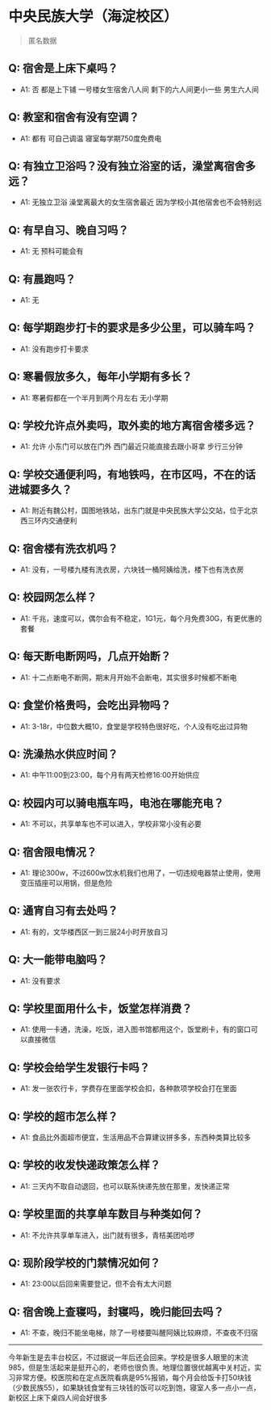 # 中央民族大学（海淀校区）
> 匿名数据
## Q: 宿舍是上床下桌吗？
- A1: 否 都是上下铺 一号楼女生宿舍八人间 剩下的六人间更小一些 男生六人间
## Q: 教室和宿舍有没有空调？
- A1: 都有 可自己调温 寝室每学期750度免费电
## Q: 有独立卫浴吗？没有独立浴室的话，澡堂离宿舍多远？
- A1: 无独立卫浴 澡堂离最大的女生宿舍最近 因为学校小其他宿舍也不会特别远
## Q: 有早自习、晚自习吗？
- A1: 无 预科可能会有
## Q: 有晨跑吗？
- A1: 无
## Q: 每学期跑步打卡的要求是多少公里，可以骑车吗？
- A1: 没有跑步打卡要求
## Q: 寒暑假放多久，每年小学期有多长？
- A1: 寒暑假都在一个半月到两个月左右 无小学期
## Q: 学校允许点外卖吗，取外卖的地方离宿舍楼多远？
- A1: 允许 小东门可以放在门外 西门最近只能直接去跟小哥拿 步行三分钟
## Q: 学校交通便利吗，有地铁吗，在市区吗，不在的话进城要多久？
- A1: 附近有魏公村，国图地铁站，出东门就是中央民族大学公交站，位于北京西三环内交通便利
## Q: 宿舍楼有洗衣机吗？
- A1: 没有，一号楼九楼有洗衣房，六块钱一桶阿姨给洗，楼下也有洗衣房
## Q: 校园网怎么样？
- A1: 千兆，速度可以，偶尔会有不稳定，1G1元，每个月免费30G，有更优惠的套餐
## Q: 每天断电断网吗，几点开始断？
- A1: 十二点断电不断网，期末月开始不会断电，其实很多时候都不断电
## Q: 食堂价格贵吗，会吃出异物吗？
- A1: 3-18r，中位数大概10，食堂是学校特色很好吃，个人没有吃出过异物
## Q: 洗澡热水供应时间？
- A1: 中午11:00到23:00，每个月有两天检修16:00开始供应
## Q: 校园内可以骑电瓶车吗，电池在哪能充电？
- A1: 不可以，共享单车也不可以进入，学校非常小没有必要
## Q: 宿舍限电情况？
- A1: 理论300w，不过600w饮水机我们也用了，一切违规电器禁止使用，使用变压插座可以用锅，但是危险
## Q: 通宵自习有去处吗？
- A1: 有的，文华楼西区一到三层24小时开放自习
## Q: 大一能带电脑吗？
- A1: 没有要求
## Q: 学校里面用什么卡，饭堂怎样消费？
- A1: 使用一卡通，洗澡，吃饭，进入图书馆都用这个，饭堂刷卡，有的窗口可以直接微信
## Q: 学校会给学生发银行卡吗？
- A1: 发一张农行卡，学费存在里面学校会扣，各种款项学校会打在里面
## Q: 学校的超市怎么样？
- A1: 食品比外面超市便宜，生活用品不合算建议拼多多，东西种类算比较多
## Q: 学校的收发快递政策怎么样？
- A1: 三天内不取自动退回，也可以联系快递先放在那里，发快递正常
## Q: 学校里面的共享单车数目与种类如何？
- A1: 不允许共享单车进入，出门就有很多，青桔美团哈啰
## Q: 现阶段学校的门禁情况如何？
- A1: 23:00以后回来需要登记，但不会有太大问题
## Q: 宿舍晚上查寝吗，封寝吗，晚归能回去吗？
- A1: 不查，晚归不能坐电梯，除了一号楼要叫醒阿姨比较麻烦，不查夜不归宿
***
今年新生是去丰台校区，不过据说一年后还会回来。学校是很多人眼里的末流985，但是生活起来是挺开心的，老师也很负责。地理位置很优越离中关村近，实习非常方便。校医院和在定点医院看病是95%报销，每个月会给饭卡打50块钱（少数民族55），如果缺钱食堂有三块钱的饭可以吃到饱，寝室人多一点小一点，新校区上床下桌四人间会好很多